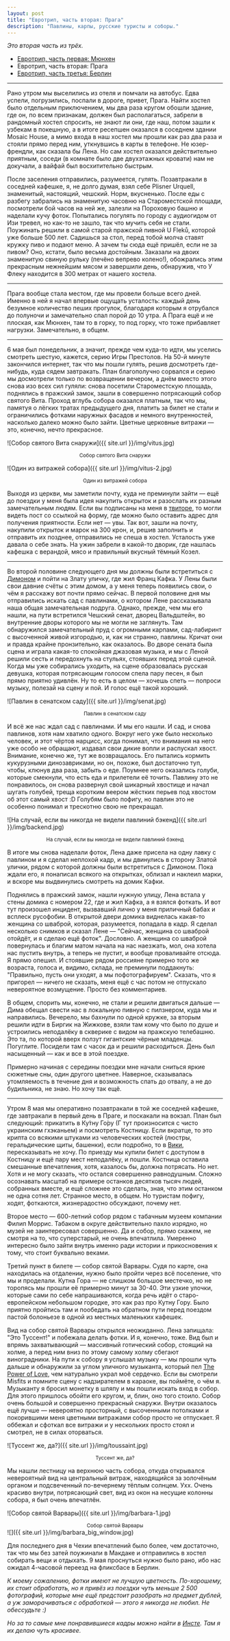 ```yaml
---
layout: post
title: "Евротрип, часть вторая: Прага"
description: "Павлины, карпы, русские туристы и соборы."
---
```


_Это вторая часть из трёх._

- [Евротрип, часть первая: Мюнхен](https://frey.su/eurotrip-the-first-munich/)
- Евротрип, часть вторая: Прага
- [Евротрип, часть третья: Берлин](https://frey.su/eurotrip-the-first-berlin/)

***

Рано утром мы выселились из отеля и помчали на автобус. Едва успели, погрузились, поспали в дороге, привет, Прага. Найти хостел было отдельным приключением, мы два раза кругом обошли здание, где он, по всем признакам, должен был располагаться, забрели в рандомный хостел спросить, не знают ли они, где наш, потом зашли к узбекам в покешную, а в итоге ресепшен оказался в соседнем здании Mosaic House, а мимо входа в наш хостел мы прошли как раз два раза и стояли прямо перед ним, уткнувшись в карты в телефоне. Не юзер-френдли, как сказала бы Лена. Но сам хостел оказался действительно приятным, соседи (в комнате было две двухэтажных кровати) нам не докучали, а вайфай был восхитительно быстрым.

После заселения отправились, разумеется, гулять. Позавтракали в соседней кафешке, я, не долго думая, взял себе Plisner Urquell, знаменитый, настоящий, чешский. Норм, вкусненько. После еды с разбегу забрались на знаменитую часовню на Староместской площади, посмотрели бой часов на ней же, залезли на Пороховую башню и наделали кучу фоток. Попытались погулять по городу с аудиогидом от Изи тревел, но как-то не зашло, так что мучить себя не стали. Поужинать решили в самой старой пражской пивной U Fleků, которой уже больше 500 лет. Садишься за стол, перед тобой молча ставят кружку пиво и подают меню. А зачем ты сюда ещё пришёл, если не за пивом? Оно, кстати, было весьма достойным. Заказали на двоих знаменитую свиную рульку (печёно вепрево колено!), обожрались этим прекрасным нежнейшим мясом и завершили день, обнаружив, что У Флеку находится в 300 метрах от нашего хостела.

***

Прага вообще стала местом, где мы провели больше всего дней. Именно в ней я начал впервые ощущать усталость: каждый день безумное количество пеших прогулок, благодаря которым я отрубался до полуночи и замечательно спал порой до 10 утра. А Прага ещё и не плоская, как Мюнхен, там то в горку, то под горку, что тоже прибавляет нагрузки. Замечательно, в общем.

***

6 мая был понедельник, а значит, прежде чем куда-то идти, мы уселись смотреть шестую, кажется, серию Игры Престолов. На 50-й минуте закончился интернет, так что мы пошли гулять, решив досмотреть где-нибудь, куда сядем завтракать. План благополучно сорвался и серию мы досмотрели только по возвращении вечером, а днём вместо этого снова изо всех сил гуляли: снова посетили Староместскую площадь, поднялись в пражский замок, зашли в совершенно потрясающий собор святого Вита. Проход вглубь собора оказался платным, так что мы, памятуя о лёгких тратах предыдущего дня, платить за билет не стали и ограничились фотками наружных фасадов и немного внутренностей, насколько далеко можно было зайти. Цветные церковные витражи — это, конечно, нечто прекрасное.

![Собор святого Вита снаружи]({{ site.url }}/img/vitus.jpg)
<center><small class='text-center'>Собор святого Вита снаружи</small></center>

![Один из витражей собора]({{ site.url }}/img/vitus-2.jpg)
<center><small class='text-center'>Один из витражей собора</small></center>

Выходя из церкви, мы заметили почту, куда не преминули зайти — ещё до поездки у меня была идея накупить открыток и разослать их разным замечательным людям. Если вы подписаны на меня в [твиторе](https://twitter.com/itsok2befrey/), то могли видеть пост со ссылкой на форму, где можно было оставить адрес для получения приятности. Если нет — увы. Так вот, зашли на почту, накупили открыток и марок на 300 крон, и, решив заполнить и отправить их позднее, отправились не спеша в хостел. Усталость уже давала о себе знать. На ужин забрели в какой-то дворик, где нашлась кафешка с верандой, мясо и правильный вкусный тёмный Козел.

***

Во второй половине следующего дня мы должны были встретиться с [Димоном](https://www.instagram.com/sharikov_photography/) и пойти на Злату уличку, где жил Франц Кафка. У Лены были свои давние счёты с этим домом, а у меня теперь появились свои, о чём я расскажу вот почти прямо сейчас. В первой половине дня мы отправились искать сад с павлинами, о котором Лене рассказывала наша общая замечательная подруга. Однако, прежде, чем мы его нашли, на пути встретился Чешский сенат, дворец Вальдштейн, во внутренние дворы которого мы не могли не заглянуть. Там обнаружился замечательный пруд с огромными карпами, сад-лабиринт с высоченной живой изгородью, и, как ни странно, павлины. Кричат они и правда крайне пронзительно, как оказалось. Во дворе сената была сцена и играла какая-то спокойная джазовая музыка, и мы с Леной решили сесть и передохнуть на стульях, стоявших перед этой сценой. Когда мы уже собирались уходить, на сцене образовалась русская девушка, которая потрясающим голосом спела пару песен, я был прямо приятно удивлён. Ну то есть в целом — хочешь спеть — попроси музыку, полезай на сцену и пой. И голос ещё такой хороший.

![Павлин в сенатском саду]({{ site.url }}/img/senat.jpg)
<center><small class='text-center'>Павлин в сенатском саду</small></center>

И всё же нас ждал сад с павлинами. И мы его нашли. И сад, и снова павлинов, хотя нам хватило одного. Вокруг него уже было несколько человек, и этот чёртов нарцисс, когда понимал, что внимания на него уже особо не обращают, издавал свои дикие вопли и распускал хвост. Внимание, конечно же, тут же возвращалось. Его пытались кормить кукурузными динозавриками, но он, похоже, был достаточно туп, чтобы, клюнув два раза, забыть о еде. Поумнее него оказались голуби, которые смекнули, что есть еда и прилетели её точить. Павлину это не понравилось, он снова развернул свой шикарный хвостище и начал шугать голубей, треща коротким веером жёстких перьев под хвостом об этот самый хвост :D Голубям было пофигу, но павлин это не особенно понимал и трескотню свою не прекращал.

![На случай, если вы никогда не видели павлиний бэкенд]({{ site.url }}/img/backend.jpg)
<center><small class='text-center'>На случай, если вы никогда не видели павлиний бэкенд</small></center>

В итоге мы снова наделали фоток, Лена даже присела на одну лавку с павлином и я сделал неплохой кадр, и мы двинулись в сторону Златой улички, рядом с которой должны были встретиться с Димоном. Пока ждали его, я понаписал всякого на открытках, облизал и наклеил марки, и вскоре мы выдвинулись смотреть на домик Кафки.

Поднялись в пражский замок, нашли нужную улицу, Лена встала у стены домика с номером 22, где и жил Кафка, а я взялся фоткать. И вот тут произошел инцидент, вызвавший лично у меня приличный бабах и всплеск русофобии. В открытой двери домика виднелась какая-то женщина со шваброй, которая, разумеется, попадала в кадр. Я сделал несколько снимков и сказал Лене — "Сейчас, женщина со шваброй отойдёт, и я сделаю ещё фоток". Дословно. А женщина со шваброй повернулась и благим матом начала на нас наезжать, мол, она хотела нас пустить внутрь, а теперь не пустит, и вообще проваливайте отсюда. Я прямо опешил. И стоявшие рядом россияне примерно того же возраста, голоса и, видимо, склада, не преминули поддакнуть: "Правильно, пусть они уходят, а мы пофотографируем". Сказать, что я пригорел — ничего не сказать, меня ещё с час потом не отпускало невероятное возмущение. Просто без комментариев.

В общем, спорить мы, конечно, не стали и решили двигаться дальше — Дима обещал свести нас в локальную пивную с пилзнером, куда мы и направились. Вечерело, мы бахнули по одной кружке, за вторым решили идти в Биргик на Жижкове, взяли там кому что было по душе и устроились неподалёку в скверике с видом на пражскую телебашню. Это та, по которой вверх ползут гигантские чёрные младенцы. Погуглите. Посидели там с часок да и решили расходиться. День был насыщенный — как и все в этой поездке.

Примерно начиная с середины поездки мне начали сниться яркие сюжетные сны, один другого цветнее. Наверное, сказывалась утомляемость в течение дня и возможность спать до отвалу, а не до будильника, не знаю. Но хочу так ещё.

***

Утром 8 мая мы оперативно позавтракали в той же соседней кафешке, где завтракали в первый день в Праге, и поскакали на вокзал. План был следующий: прикатить в Ку́тну Го́ру (Г тут произносится с чисто украинским гхэканьем) и посмотреть Костницу. Если вкратце, то это крипта со всякими штуками из человеческих костей (люстры, геральдические щиты, башенки), если подробно, то в [Вики](https://www.wikiwand.com/ru/%D0%9A%D0%BE%D1%81%D1%82%D0%BD%D0%B8%D1%86%D0%B0_%D0%B2_%D0%A1%D0%B5%D0%B4%D0%BB%D0%B5%D1%86%D0%B5), пересказывать не хочу. По приезду мы купили билет с доступом в Костницу и ещё пару мест неподалёку, и пошли. Костница оставила смешанные впечатления, хотя, казалось бы, должна потрясать. Но нет. Хотя и не могу сказать, что остался совершенно равнодушным. Сложно осознавать масштаб на примере останков десятков тысяч людей, собранных вместе, и ещё сложнее это сделать, зная, что этим останком не одна сотня лет. Странное место, в общем. Но туристам пофигу, ходят, фоткаются, жизнерадостно обсуждают, почему нет.

Второе место — 600-летний собор рядом с табачным музеем компании Филип Моррис. Табаком в округе действительно пахло изрядно, но музей не заинтересовал совершенно. Да и собор, прямо скажем, не смотря на то, что суперстарый, не очень впечатлила. Умеренно интересно было зайти внутрь именно ради истории и прикосновения к тому, что стоит буквально веками.

Третий пункт в билете — собор святой Варвары. Судя по карте, она находилась на отдалении, нужно было пройти через всё поселение, что мы и проделали. Кутна Гора — не слишком большое местечко, но не торопясь мы прошли её примерно минут за 30-40. Эти узкие улочки, которые сами по себе напрашиваются, когда речь идёт о старо-европейском небольшом городке, это как раз про Кутну Гору. Было приятно пройтись там и пообедать на обратном пути перед поездом пастой болоньезе в одной из местных маленьких кафешек.

Вид на собор святой Варвары открылся неожиданно. Лена запищала: "Это Туссент!" и побежала делать фотки. И я, конечно, тоже. Вид был и впрямь захватывающий — массивный готический собор, стоящий на холме, а перед ним вниз по этому самому холму сбегают виноградники. На пути к собору я услышал музыку — мы прошли чуть дальше и обнаружили за углом уличного музыканта, который пел [The Power of Love](https://www.youtube.com/watch?v=NyoTvgPn0rU), чем натурально украл моё сердечко. Если вы смотрели Misfits и помните сцену с надзирателем в караоке, вы поймёте, о чём я. Музыканту я бросил монетку в шляпу и мы пошли искать вход в собор. Для этого пришлось обойти его кругом, и, блин, оно того стоило. Собор очень большой и совершенно прекрасный снаружи. Внутри оказалось ещё лучше — невероятно просторный, с высоченными потолками и покорившими меня цветными витражами собор просто не отпускает. Я оббежал и сфоткал все витражи и у нескольких просто стоял и смотрел, не в силах оторваться.

![Туссент же, да?]({{ site.url }}/img/toussaint.jpg)
<center><small class='text-center'>Туссент же, да?</small></center>

Мы нашли лестницу на верхнюю часть собора, откуда открывался невероятный вид на центральный витраж, находящийся за золочёным органом и подсвеченный по-вечернему тёплым солнцем. Ухх. Очень красиво внутри, потрясающий свет, вид из окон на несущие колонны собора, я был очень впечатлён.

![Собор святой Варвары]({{ site.url }}/img/barbara-1.jpg)
<center><small class='text-center'>Собор святой Варвары</small></center>
![]({{ site.url }}/img/barbara_big_window.jpg)

Для последнего дня в Чехии впечатлений было более, чем достаточно, так что мы без затей поужинали в Макдаке и отправились в хостел собирать вещи и отдыхать. 9 мая проснуться нужно было рано, ибо нас ожидал 4-часовой переезд на фликсбасе в Берлин.

_К моему сожалению, фотки имеют не лучшую цветность. По-хорошему, их стоит обработать, но я привёз из поездки чуть меньше 2 500 фотографий, которые мне ещё предстоит разобрать на предмет дублей, а уж заморачиваться с обработкой — этого я никогда не любил. Не обессудьте :)_

_Но за то самые мне понравившиеся кадры можно найти в [Инсте](https://www.instagram.com/forever_frey/). Там я их делаю чуть красивее._
